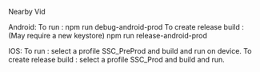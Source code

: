 Nearby Vid

Android:
To run :  npm run debug-android-prod
To create release build : (May require a new keystore) 
npm run release-android-prod

IOS:
To run : select a profile SSC_PreProd and build and run on device.
To create release build : select a profile SSC_Prod and build and run.
